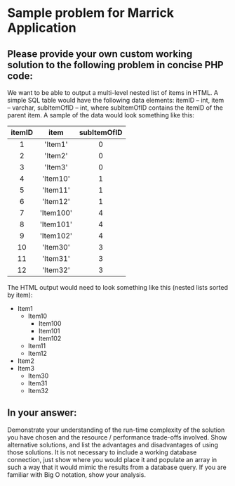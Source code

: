 # Sample problem for Marrick Application

## Please provide your own custom working solution to the following problem in concise PHP code:

We want to be able to output a multi-level nested list of items in HTML. A simple SQL table would have the following data elements: itemID – int, item – varchar, subItemOfID – int, where subItemOfID contains the itemID of the parent item. A sample of the data would look something like this:


| itemID  |     item    | subItemOfID  |
|:-------:|:-----------:|:------------:|
|    1    |   'Item1'   |       0      |  
|    2    |  'Item2'    |       0      |  
|    3    |   'Item3'   |       0      |  
|    4    |   'Item10'  |       1      |  
|    5    |   'Item11'  |       1      |  
|    6    |   'Item12'  |       1      |  
|    7    |  'Item100'  |       4      |  
|    8    |  'Item101'  |       4      |  
|    9    |  'Item102'  |       4      |  
|    10   |   'Item30'  |       3      |  
|    11   |   'Item31'  |       3      |  
|    12   |   'Item32'  |       3      |


The HTML output would need to look something like this (nested lists sorted by item):
* Item1
  * Item10
    * Item100
    * Item101
    * Item102
  * Item11
  * Item12
* Item2
* Item3
  * Item30
  * Item31
  * Item32

## In your answer:
Demonstrate your understanding of the run-time complexity of the solution you have chosen and the resource / performance trade-offs involved.
Show alternative solutions, and list the advantages and disadvantages of using those solutions.
It is not necessary to include a working database connection, just show where you would place it and populate an array in such a way that it would mimic the results from a database query.
If you are familiar with Big O notation, show your analysis.
